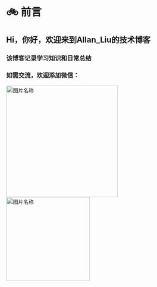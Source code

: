 # 🚲  前言 

## Hi，你好，欢迎来到Allan_Liu的技术博客

### 该博客记录学习知识和日常总结

### 如需交流，欢迎添加微信：

<img src="https://i.loli.net/2020/03/12/nidra3ToKxeEhWY.jpg" width = "300" height = auto alt="图片名称" align=center />

<img src="https://i.loli.net/2020/03/12/2lrapVJ6qtUYBoS.jpg" width = "225" height = auto alt="图片名称" align=center />
